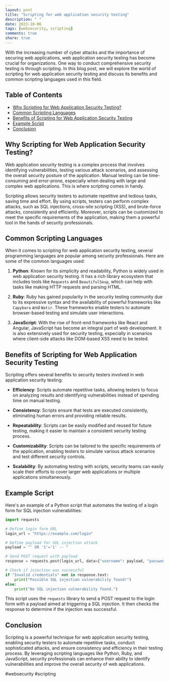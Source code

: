 ```yaml
---
layout: post
title: "Scripting for web application security testing"
description: " "
date: 2023-10-06
tags: [websecurity, scripting]
comments: true
share: true
---
```


With the increasing number of cyber attacks and the importance of securing web applications, web application security testing has become crucial for organizations. One way to conduct comprehensive security testing is through scripting. In this blog post, we will explore the world of scripting for web application security testing and discuss its benefits and common scripting languages used in this field.

## Table of Contents

- [Why Scripting for Web Application Security Testing?](#why-scripting-for-web-application-security-testing)
- [Common Scripting Languages](#common-scripting-languages)
- [Benefits of Scripting for Web Application Security Testing](#benefits-of-scripting-for-web-application-security-testing)
- [Example Script](#example-script)
- [Conclusion](#conclusion)

## Why Scripting for Web Application Security Testing?

Web application security testing is a complex process that involves identifying vulnerabilities, testing various attack scenarios, and assessing the overall security posture of the application. Manual testing can be time-consuming and error-prone, especially when dealing with large and complex web applications. This is where scripting comes in handy.

Scripting allows security testers to automate repetitive and tedious tasks, saving time and effort. By using scripts, testers can perform complex attacks, such as SQL injections, cross-site scripting (XSS), and brute-force attacks, consistently and efficiently. Moreover, scripts can be customized to meet the specific requirements of the application, making them a powerful tool in the hands of security professionals.

## Common Scripting Languages

When it comes to scripting for web application security testing, several programming languages are popular among security professionals. Here are some of the common languages used:

1. **Python**: Known for its simplicity and readability, Python is widely used in web application security testing. It has a rich library ecosystem that includes tools like `Requests` and `BeautifulSoup`, which can help with tasks like making HTTP requests and parsing HTML.

2. **Ruby**: Ruby has gained popularity in the security testing community due to its expressive syntax and the availability of powerful frameworks like `Capybara` and `Watir`. These frameworks enable testers to automate browser-based testing and simulate user interactions.

3. **JavaScript**: With the rise of front-end frameworks like React and Angular, JavaScript has become an integral part of web development. It is also extensively used for security testing, especially in scenarios where client-side attacks like DOM-based XSS need to be tested.

## Benefits of Scripting for Web Application Security Testing

Scripting offers several benefits to security testers involved in web application security testing:

- **Efficiency**: Scripts automate repetitive tasks, allowing testers to focus on analyzing results and identifying vulnerabilities instead of spending time on manual testing.

- **Consistency**: Scripts ensure that tests are executed consistently, eliminating human errors and providing reliable results.

- **Repeatability**: Scripts can be easily modified and reused for future testing, making it easier to maintain a consistent security testing process.

- **Customizability**: Scripts can be tailored to the specific requirements of the application, enabling testers to simulate various attack scenarios and test different security controls.

- **Scalability**: By automating testing with scripts, security teams can easily scale their efforts to cover larger web applications or multiple applications simultaneously.

## Example Script

Here's an example of a Python script that automates the testing of a login form for SQL injection vulnerabilities:

```python
import requests

# Define login form URL
login_url = "https://example.com/login"

# Define payload for SQL injection attack
payload = "' OR '1'='1' -- "

# Send POST request with payload
response = requests.post(login_url, data={"username": payload, "password": ""})

# Check if injection was successful
if "Invalid credentials" not in response.text:
    print("Possible SQL injection vulnerability found!")
else:
    print("No SQL injection vulnerability found.")
```

This script uses the `requests` library to send a POST request to the login form with a payload aimed at triggering a SQL injection. It then checks the response to determine if the injection was successful.

## Conclusion

Scripting is a powerful technique for web application security testing, enabling security testers to automate repetitive tasks, conduct sophisticated attacks, and ensure consistency and efficiency in their testing process. By leveraging scripting languages like Python, Ruby, and JavaScript, security professionals can enhance their ability to identify vulnerabilities and improve the overall security of web applications.

#websecurity #scripting